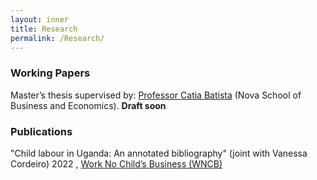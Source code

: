 ```yaml
---
layout: inner
title: Research
permalink: /Research/
---
```

### Working Papers 
 
 Master’s thesis supervised by:  [Professor Catia Batista](https://www.catiabatista.org/) (Nova School of Business and Economics). <b>Draft soon</b>
  
### Publications 

"Child labour in Uganda: An annotated bibliography" (joint with Vanessa Cordeiro) 2022 , [Work No Child’s Business (WNCB) ](/Uganda-1.pdf) 

